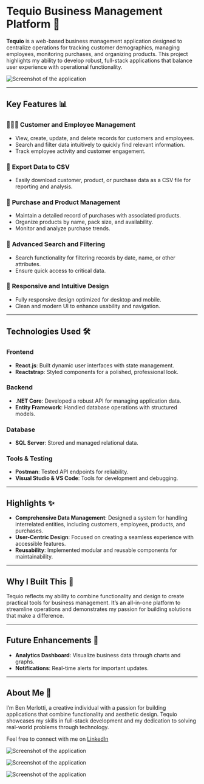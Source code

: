 # Tequio Business Management Platform 🌟

**Tequio** is a web-based business management application designed to centralize operations for tracking customer demographics, managing employees, monitoring purchases, and organizing products. This project highlights my ability to develop robust, full-stack applications that balance user experience with operational functionality.

![Screenshot of the application](public/customers_ss.png)

---

## Key Features 📊

### 🧑‍🤝‍🧑 **Customer and Employee Management**
- View, create, update, and delete records for customers and employees.
- Search and filter data intuitively to quickly find relevant information.
- Track employee activity and customer engagement.

### 📂 **Export Data to CSV**
- Easily download customer, product, or purchase data as a CSV file for reporting and analysis.

### 💸 **Purchase and Product Management**
- Maintain a detailed record of purchases with associated products.
- Organize products by name, pack size, and availability.
- Monitor and analyze purchase trends.

### 🔎 **Advanced Search and Filtering**
- Search functionality for filtering records by date, name, or other attributes.
- Ensure quick access to critical data.

### 📱 **Responsive and Intuitive Design**
- Fully responsive design optimized for desktop and mobile.
- Clean and modern UI to enhance usability and navigation.

---

## Technologies Used 🛠️

### **Frontend**
- **React.js**: Built dynamic user interfaces with state management.
- **Reactstrap**: Styled components for a polished, professional look.

### **Backend**
- **.NET Core**: Developed a robust API for managing application data.
- **Entity Framework**: Handled database operations with structured models.

### **Database**
- **SQL Server**: Stored and managed relational data.

### **Tools & Testing**
- **Postman**: Tested API endpoints for reliability.
- **Visual Studio & VS Code**: Tools for development and debugging.

---

## Highlights ✨

- **Comprehensive Data Management**: Designed a system for handling interrelated entities, including customers, employees, products, and purchases.
- **User-Centric Design**: Focused on creating a seamless experience with accessible features.
- **Reusability**: Implemented modular and reusable components for maintainability.

---

## Why I Built This 🌟

Tequio reflects my ability to combine functionality and design to create practical tools for business management. It’s an all-in-one platform to streamline operations and demonstrates my passion for building solutions that make a difference.

---

## Future Enhancements 🚀

- **Analytics Dashboard**: Visualize business data through charts and graphs.
- **Notifications**: Real-time alerts for important updates.

---

## About Me 👋

I’m Ben Merlotti, a creative individual with a passion for building applications that combine functionality and aesthetic design. Tequio showcases my skills in full-stack development and my dedication to solving real-world problems through technology.

Feel free to connect with me on [LinkedIn](https://www.linkedin.com/in/benmerlotti/)

![Screenshot of the application](public/customer_ss.png)

![Screenshot of the application](public/product_ss.png)

![Screenshot of the application](public/purchases_ss.png)
